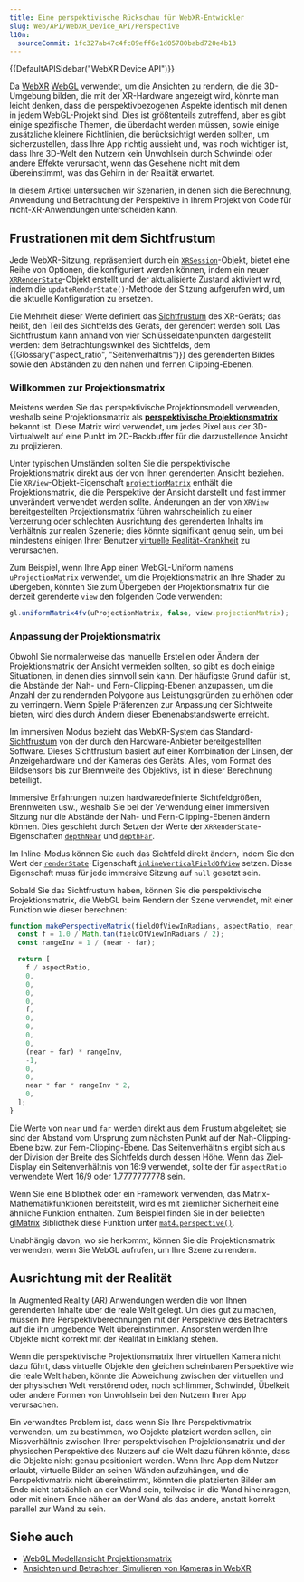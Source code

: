 ```yaml
---
title: Eine perspektivische Rückschau für WebXR-Entwickler
slug: Web/API/WebXR_Device_API/Perspective
l10n:
  sourceCommit: 1fc327ab47c4fc89eff6e1d05780babd720e4b13
---
```


{{DefaultAPISidebar("WebXR Device API")}}

Da [WebXR](/de/docs/Web/API/WebXR_Device_API) [WebGL](/de/docs/Web/API/WebGL_API) verwendet, um die Ansichten zu rendern, die die 3D-Umgebung bilden, die mit der XR-Hardware angezeigt wird, könnte man leicht denken, dass die perspektivbezogenen Aspekte identisch mit denen in jedem WebGL-Projekt sind. Dies ist größtenteils zutreffend, aber es gibt einige spezifische Themen, die überdacht werden müssen, sowie einige zusätzliche kleinere Richtlinien, die berücksichtigt werden sollten, um sicherzustellen, dass Ihre App richtig aussieht und, was noch wichtiger ist, dass Ihre 3D-Welt den Nutzern kein Unwohlsein durch Schwindel oder andere Effekte verursacht, wenn das Gesehene nicht mit dem übereinstimmt, was das Gehirn in der Realität erwartet.

In diesem Artikel untersuchen wir Szenarien, in denen sich die Berechnung, Anwendung und Betrachtung der Perspektive in Ihrem Projekt von Code für nicht-XR-Anwendungen unterscheiden kann.

## Frustrationen mit dem Sichtfrustum

Jede WebXR-Sitzung, repräsentiert durch ein [`XRSession`](/de/docs/Web/API/XRSession)-Objekt, bietet eine Reihe von Optionen, die konfiguriert werden können, indem ein neuer [`XRRenderState`](/de/docs/Web/API/XRRenderState)-Objekt erstellt und der aktualisierte Zustand aktiviert wird, indem die `updateRenderState()`-Methode der Sitzung aufgerufen wird, um die aktuelle Konfiguration zu ersetzen.

Die Mehrheit dieser Werte definiert das [Sichtfrustum](/de/docs/Web/API/WebGL_API/WebGL_model_view_projection#the_viewing_frustum) des XR-Geräts; das heißt, den Teil des Sichtfelds des Geräts, der gerendert werden soll. Das Sichtfrustum kann anhand von vier Schlüsseldatenpunkten dargestellt werden: dem Betrachtungswinkel des Sichtfelds, dem {{Glossary("aspect_ratio", "Seitenverhältnis")}} des gerenderten Bildes sowie den Abständen zu den nahen und fernen Clipping-Ebenen.

### Willkommen zur Projektionsmatrix

Meistens werden Sie das perspektivische Projektionsmodell verwenden, weshalb seine Projektionsmatrix als **[perspektivische Projektionsmatrix](/de/docs/Web/API/WebGL_API/WebGL_model_view_projection#perspective_projection_matrix)** bekannt ist. Diese Matrix wird verwendet, um jedes Pixel aus der 3D-Virtualwelt auf eine Punkt im 2D-Backbuffer für die darzustellende Ansicht zu projizieren.

Unter typischen Umständen sollten Sie die perspektivische Projektionsmatrix direkt aus der von Ihnen gerenderten Ansicht beziehen. Die `XRView`-Objekt-Eigenschaft [`projectionMatrix`](/de/docs/Web/API/XRView/projectionMatrix) enthält die Projektionsmatrix, die die Perspektive der Ansicht darstellt und fast immer unverändert verwendet werden sollte. Änderungen an der von `XRView` bereitgestellten Projektionsmatrix führen wahrscheinlich zu einer Verzerrung oder schlechten Ausrichtung des gerenderten Inhalts im Verhältnis zur realen Szenerie; dies könnte signifikant genug sein, um bei mindestens einigen Ihrer Benutzer [virtuelle Realität-Krankheit](https://en.wikipedia.org/wiki/Virtual_reality_sickness) zu verursachen.

Zum Beispiel, wenn Ihre App einen WebGL-Uniform namens `uProjectionMatrix` verwendet, um die Projektionsmatrix an Ihre Shader zu übergeben, könnten Sie zum Übergeben der Projektionsmatrix für die derzeit gerenderte `view` den folgenden Code verwenden:

```js
gl.uniformMatrix4fv(uProjectionMatrix, false, view.projectionMatrix);
```

### Anpassung der Projektionsmatrix

Obwohl Sie normalerweise das manuelle Erstellen oder Ändern der Projektionsmatrix der Ansicht vermeiden sollten, so gibt es doch einige Situationen, in denen dies sinnvoll sein kann. Der häufigste Grund dafür ist, die Abstände der Nah- und Fern-Clipping-Ebenen anzupassen, um die Anzahl der zu rendernden Polygone aus Leistungsgründen zu erhöhen oder zu verringern. Wenn Spiele Präferenzen zur Anpassung der Sichtweite bieten, wird dies durch Ändern dieser Ebenenabstandswerte erreicht.

Im immersiven Modus bezieht das WebXR-System das Standard-[Sichtfrustum](/de/docs/Web/API/WebGL_API/WebGL_model_view_projection#the_viewing_frustum) von der durch den Hardware-Anbieter bereitgestellten Software. Dieses Sichtfrustum basiert auf einer Kombination der Linsen, der Anzeigehardware und der Kameras des Geräts. Alles, vom Format des Bildsensors bis zur Brennweite des Objektivs, ist in dieser Berechnung beteiligt.

Immersive Erfahrungen nutzen hardwaredefinierte Sichtfeldgrößen, Brennweiten usw., weshalb Sie bei der Verwendung einer immersiven Sitzung nur die Abstände der Nah- und Fern-Clipping-Ebenen ändern können. Dies geschieht durch Setzen der Werte der `XRRenderState`-Eigenschaften [`depthNear`](/de/docs/Web/API/XRRenderState/depthNear) und [`depthFar`](/de/docs/Web/API/XRRenderState/depthFar).

Im Inline-Modus können Sie auch das Sichtfeld direkt ändern, indem Sie den Wert der [`renderState`](/de/docs/Web/API/XRSession/renderState)-Eigenschaft [`inlineVerticalFieldOfView`](/de/docs/Web/API/XRRenderState/inlineVerticalFieldOfView) setzen. Diese Eigenschaft muss für jede immersive Sitzung auf `null` gesetzt sein.

Sobald Sie das Sichtfrustum haben, können Sie die perspektivische Projektionsmatrix, die WebGL beim Rendern der Szene verwendet, mit einer Funktion wie dieser berechnen:

```js
function makePerspectiveMatrix(fieldOfViewInRadians, aspectRatio, near, far) {
  const f = 1.0 / Math.tan(fieldOfViewInRadians / 2);
  const rangeInv = 1 / (near - far);

  return [
    f / aspectRatio,
    0,
    0,
    0,
    0,
    f,
    0,
    0,
    0,
    0,
    (near + far) * rangeInv,
    -1,
    0,
    0,
    near * far * rangeInv * 2,
    0,
  ];
}
```

Die Werte von `near` und `far` werden direkt aus dem Frustum abgeleitet; sie sind der Abstand vom Ursprung zum nächsten Punkt auf der Nah-Clipping-Ebene bzw. zur Fern-Clipping-Ebene. Das Seitenverhältnis ergibt sich aus der Division der Breite des Sichtfelds durch dessen Höhe. Wenn das Ziel-Display ein Seitenverhältnis von 16:9 verwendet, sollte der für `aspectRatio` verwendete Wert 16/9 oder 1.7777777778 sein.

Wenn Sie eine Bibliothek oder ein Framework verwenden, das Matrix-Mathematikfunktionen bereitstellt, wird es mit ziemlicher Sicherheit eine ähnliche Funktion enthalten. Zum Beispiel finden Sie in der beliebten [glMatrix](https://glmatrix.net/) Bibliothek diese Funktion unter [`mat4.perspective()`](https://glmatrix.net/docs/module-mat4.html#.perspective).

Unabhängig davon, wo sie herkommt, können Sie die Projektionsmatrix verwenden, wenn Sie WebGL aufrufen, um Ihre Szene zu rendern.

## Ausrichtung mit der Realität

In Augmented Reality (AR) Anwendungen werden die von Ihnen gerenderten Inhalte über die reale Welt gelegt. Um dies gut zu machen, müssen Ihre Perspektivberechnungen mit der Perspektive des Betrachters auf die ihn umgebende Welt übereinstimmen. Ansonsten werden Ihre Objekte nicht korrekt mit der Realität in Einklang stehen.

Wenn die perspektivische Projektionsmatrix Ihrer virtuellen Kamera nicht dazu führt, dass virtuelle Objekte den gleichen scheinbaren Perspektive wie die reale Welt haben, könnte die Abweichung zwischen der virtuellen und der physischen Welt verstörend oder, noch schlimmer, Schwindel, Übelkeit oder andere Formen von Unwohlsein bei den Nutzern Ihrer App verursachen.

Ein verwandtes Problem ist, dass wenn Sie Ihre Perspektivmatrix verwenden, um zu bestimmen, wo Objekte platziert werden sollen, ein Missverhältnis zwischen Ihrer perspektivischen Projektionsmatrix und der physischen Perspektive des Nutzers auf die Welt dazu führen könnte, dass die Objekte nicht genau positioniert werden. Wenn Ihre App dem Nutzer erlaubt, virtuelle Bilder an seinen Wänden aufzuhängen, und die Perspektivmatrix nicht übereinstimmt, könnten die platzierten Bilder am Ende nicht tatsächlich an der Wand sein, teilweise in die Wand hineinragen, oder mit einem Ende näher an der Wand als das andere, anstatt korrekt parallel zur Wand zu sein.

## Siehe auch

- [WebGL Modellansicht Projektionsmatrix](/de/docs/Web/API/WebGL_API/WebGL_model_view_projection)
- [Ansichten und Betrachter: Simulieren von Kameras in WebXR](/de/docs/Web/API/WebXR_Device_API/Cameras)
